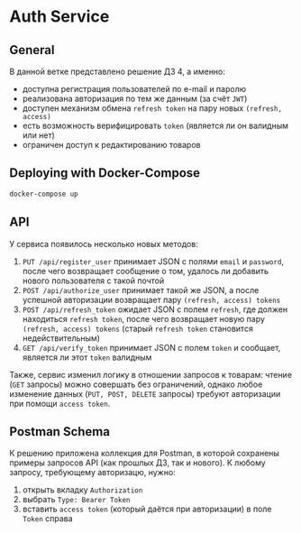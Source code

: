 # Auth Service

## General

В данной ветке представлено решение ДЗ 4, а именно:
* доступна регистрация пользователей по e-mail и паролю
* реализована авторизация по тем же данным (за счёт `JWT`)
* доступен механизм обмена `refresh token` на пару новых `(refresh, access)`
* есть возможность верифицировать `token` (является ли он валидным или нет)
* ограничен доступ к редактированию товаров

## Deploying with Docker-Compose
```bash
docker-compose up
```

## API

У сервиса появилось несколько новых методов:
1. `PUT /api/register_user` принимает JSON с полями `email` и `password`, 
после чего возвращает сообщение о том, удалось ли добавить нового пользователя с такой почтой
2. `POST /api/authorize_user` принимает такой же JSON, 
а после успешной авторизации возвращает пару `(refresh, access) tokens`
3. `POST /api/refresh_token` ожидает JSON с полем `refresh`, где должен находиться `refresh token`, 
после чего возвращает новую пару `(refresh, access) tokens` (старый `refresh token` становится недействительным)
4. `GET /api/verify_token` принимает JSON с полем `token` и сообщает, является ли этот `token` валидным

Также, сервис изменил логику в отношении запросов к товарам: чтение (`GET` запросы) можно совершать без ограничений,
однако любое изменение данных (`PUT, POST, DELETE` запросы) требуют авторизации при помощи `access token`.


## Postman Schema 

К решению приложена коллекция для Postman, в которой сохранены примеры запросов API (как прошлых ДЗ, так и нового).
К любому запросу, требующему авторизацю, нужно:
1. открыть вкладку `Authorization`
2. выбрать `Type: Bearer Token`
3. вставить `access token` (который даётся при авторизации) в поле `Token` справа 
